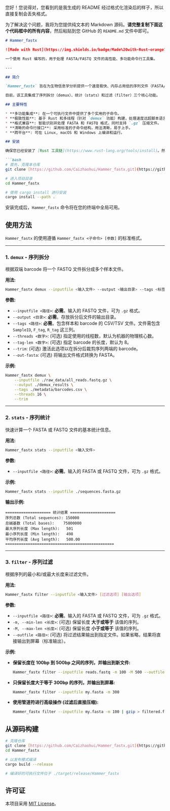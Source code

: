 您好！您说得对，您看到的是我生成的 README 经过格式化渲染后的样子，所以直接复制会丢失格式。

为了解决这个问题，我将为您提供纯文本的 Markdown 源码。**请完整复制下面这个代码框中的所有内容**，然后粘贴到您 GitHub 的 `README.md` 文件中即可。

````markdown
# Hammer_fastx

![Made with Rust](https://img.shields.io/badge/Made%20with-Rust-orange?style=for-the-badge&logo=rust)

一个使用 Rust 编写的，用于处理 FASTA/FASTQ 文件的高性能、多功能命令行工具集。

---

## 简介

`Hammer_fastx` 旨在为生物信息学分析提供一个速度极快、内存占用低的序列文件（FASTA/FASTQ）处理方案。它利用了 Rust 的内存安全和并发特性，可以高效地处理大规模测序数据。

目前，该工具集成了序列拆分（demux）、统计（stats）和过滤（filter）三个核心功能。

## 主要特性

* **多功能集成**: 在一个可执行文件中提供了多个实用的子命令。
* **极致性能**: 基于 Rust 和多线程（针对 `demux` 功能）构建，处理速度远超脚本语言。
* **格式兼容**: 智能识别并处理 FASTA 和 FASTQ 格式，同时支持 `.gz` 压缩文件。
* **清晰的命令行接口**: 采用标准的子命令结构，用法清晰，易于上手。
* **跨平台**: 可在 Linux, macOS 和 Windows 上编译和运行。

## 安装

确保您已经安装了 [Rust 工具链](https://www.rust-lang.org/tools/install)。然后，您可以使用 `cargo` 直接从源码安装 `Hammer_fastx`：

```bash
# 首先，克隆本仓库
git clone [https://github.com/Caizhaohui/Hammer_fastx.git](https://github.com/Caizhaohui/Hammer_fastx.git)

# 进入项目目录
cd Hammer_fastx

# 使用 cargo install 进行安装
cargo install --path .
````

安装完成后，`Hammer_fastx` 命令将在您的终端中全局可用。

## 使用方法

`Hammer_fastx` 的使用遵循 `Hammer_fastx <子命令> [参数]` 的标准格式。

-----

### 1\. `demux` - 序列拆分

根据双端 barcode 将一个 FASTQ 文件拆分成多个样本文件。

**用法:**

```bash
Hammer_fastx demux --inputfile <输入文件> --output <输出目录> --tags <标签文件> [其他选项]
```

**参数:**

  * `--inputfile <路径>`: **必需**。输入的 FASTQ 文件，可为 `.gz` 格式。
  * `--output <目录>`: **必需**。存放拆分后文件的输出目录。
  * `--tags <路径>`: **必需**。包含样本和 barcode 的 CSV/TSV 文件。文件需包含 `SampleID`, `F_tag`, `R_tag` 这三列。
  * `--threads <数字>`: (可选) 指定使用的线程数，默认为机器的物理核心数。
  * `--tag-len <数字>`: (可选) 指定 barcode 的长度，默认为 8。
  * `--trim`: (可选) 激活此选项以在拆分后裁剪序列两端的 barcode。
  * `--out-fasta`: (可选) 将输出文件格式转换为 FASTA。

**示例:**

```bash
Hammer_fastx demux \
    --inputfile ./raw_data/all_reads.fastq.gz \
    --output ./demux_results \
    --tags ./metadata/barcodes.csv \
    --threads 16 \
    --trim
```

-----

### 2\. `stats` - 序列统计

快速计算一个 FASTA 或 FASTQ 文件的基本统计信息。

**用法:**

```bash
Hammer_fastx stats --inputfile <输入文件>
```

**参数:**

  * `--inputfile <路径>`: **必需**。输入的 FASTA 或 FASTQ 文件，可为 `.gz` 格式。

**示例:**

```bash
Hammer_fastx stats --inputfile ./sequences.fasta.gz
```

**输出示例:**

```
==================== 统计结果 ====================
序列总数 (Total sequences): 150000
总碱基数 (Total bases):    75000000
最大序列长度 (Max length):   501
最小序列长度 (Min length):   498
平均序列长度 (Avg length):   500.00
================================================
```

-----

### 3\. `filter` - 序列过滤

根据序列的最小和/或最大长度来过滤文件。

**用法:**

```bash
Hammer_fastx filter --inputfile <输入文件> [过滤选项] [输出选项]
```

**参数:**

  * `--inputfile <路径>`: **必需**。输入的 FASTA 或 FASTQ 文件，可为 `.gz` 格式。
  * `-m, --min-len <长度>`: (可选) 保留长度 **大于或等于** 该值的序列。
  * `-M, --max-len <长度>`: (可选) 保留长度 **小于或等于** 该值的序列。
  * `--outfile <路径>`: (可选) 将过滤结果输出到指定文件。如果省略，结果将直接输出到屏幕（标准输出）。

**示例:**

  * **保留长度在 100bp 到 500bp 之间的序列，并输出到新文件:**

    ```bash
    Hammer_fastx filter --inputfile reads.fastq -m 100 -M 500 --outfile filtered_reads.fastq
    ```

  * **只保留长度大于等于 300bp 的序列，并输出到屏幕:**

    ```bash
    Hammer_fastx filter --inputfile my.fasta -m 300
    ```

  * **使用管道符进行高级操作 (过滤后直接压缩):**

    ```bash
    Hammer_fastx filter --inputfile my.fasta -m 100 | gzip > filtered.fasta.gz
    ```

## 从源码构建

```bash
# 克隆仓库
git clone [https://github.com/Caizhaohui/Hammer_fastx.git](https://github.com/Caizhaohui/Hammer_fastx.git)
cd Hammer_fastx

# 以发布模式编译
cargo build --release

# 编译好的可执行文件位于 ./target/release/Hammer_fastx
```

## 许可证

本项目采用 [MIT License](https://www.google.com/search?q=LICENSE)。

```
```
